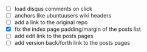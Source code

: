 - [ ] load disqus comments on click
- [ ] anchors like ubuntuusers wiki headers
- [ ] add a link to the original repo
- [x] fix the index page padding/margin of the posts list
- [ ] add edit link to the posts pages
- [ ] add version back/forth link to the posts pages
